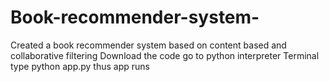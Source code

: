 # Book-recommender-system-
Created a book recommender system based on content based and collaborative filtering
Download the code
go to python interpreter 
Terminal type python app.py
thus app runs
